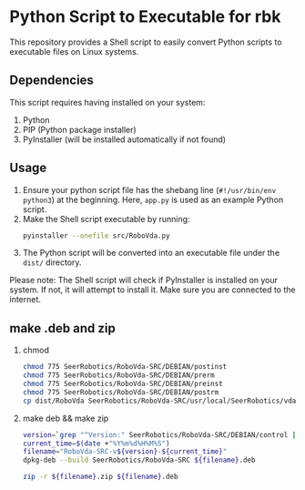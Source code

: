 # Python Script to Executable for rbk

This repository provides a Shell script to easily convert Python scripts to executable files on Linux systems.

## Dependencies

This script requires having installed on your system:

1. Python
2. PIP (Python package installer)
3. PyInstaller (will be installed automatically if not found)

## Usage

1. Ensure your python script file has the shebang line (`#!/usr/bin/env python3`) at the beginning. Here, `app.py` is used as an example Python script.
2. Make the Shell script executable by running:
   ```bash
   pyinstaller --onefile src/RoboVda.py
   ```
3. The Python script will be converted into an executable file under the `dist/` directory.

Please note: The Shell script will check if PyInstaller is installed on your system. If not, it will attempt to install it. Make sure you are connected to the internet.

## make .deb and zip

1. chmod
   ```bash
   chmod 775 SeerRobotics/RoboVda-SRC/DEBIAN/postinst
   chmod 775 SeerRobotics/RoboVda-SRC/DEBIAN/prerm
   chmod 775 SeerRobotics/RoboVda-SRC/DEBIAN/preinst
   chmod 775 SeerRobotics/RoboVda-SRC/DEBIAN/postrm
   cp dist/RoboVda SeerRobotics/RoboVda-SRC/usr/local/SeerRobotics/vda/
   ```
   
2. make deb && make zip
   ```bash
   version=`grep "^Version:" SeerRobotics/RoboVda-SRC/DEBIAN/control | awk '{print $2}'`
   current_time=$(date +"%Y%m%d%H%M%S")
   filename="RoboVda-SRC-v${version}-${current_time}"
   dpkg-deb --build SeerRobotics/RoboVda-SRC ${filename}.deb

   zip -r ${filename}.zip ${filename}.deb
   ```
